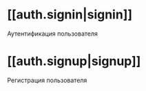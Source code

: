 # [[auth.signin|signin]]
Аутентификация пользователя

# [[auth.signup|signup]]
Регистрация пользователя


